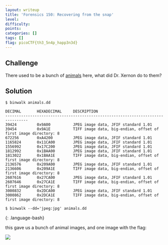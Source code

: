 ```yaml
---
layout: writeup
title: 'Forensics 150: Recovering from the snap'
level: 
difficulty: 
points: 
categories: []
tags: []
flag: picoCTF{th3_5n4p_happ3n3d}
---
```

## Challenge

There used to be a bunch of [animals](writeupfiles/animals) here, what
did Dr. Xernon do to them?

## Solution

    $ binwalk animals.dd
    
    DECIMAL       HEXADECIMAL     DESCRIPTION
    --------------------------------------------------------------------------------
    39424         0x9A00          JPEG image data, JFIF standard 1.01
    39454         0x9A1E          TIFF image data, big-endian, offset of first image directory: 8
    672256        0xA4200         JPEG image data, JFIF standard 1.01
    1165824       0x11CA00        JPEG image data, JFIF standard 1.01
    1556992       0x17C200        JPEG image data, JFIF standard 1.01
    1812992       0x1BAA00        JPEG image data, JFIF standard 1.01
    1813022       0x1BAA1E        TIFF image data, big-endian, offset of first image directory: 8
    2136576       0x209A00        JPEG image data, JFIF standard 1.01
    2136606       0x209A1E        TIFF image data, big-endian, offset of first image directory: 8
    2607616       0x27CA00        JPEG image data, JFIF standard 1.01
    2607646       0x27CA1E        TIFF image data, big-endian, offset of first image directory: 8
    3000832       0x2DCA00        JPEG image data, JFIF standard 1.01
    3000862       0x2DCA1E        TIFF image data, big-endian, offset of first image directory: 8
    
    $ binwalk --dd='jpeg:jpg' animals.dd
{: .language-bash}

this gave us a bunch of animal images, and one image with the flag:

![](writeupfiles/animalsflag.jpg)


